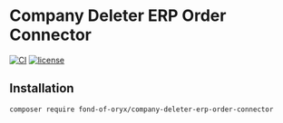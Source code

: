 # Company Deleter ERP Order Connector
[![CI](https://github.com/fond-of-oryx/company-deleter-erp-order-connector/actions/workflows/main.yml/badge.svg)](https://github.com/fond-of-oryx/company-deleter-erp-order-connector/actions/workflows/main.yml)
[![license](https://img.shields.io/github/license/fond-of-oryx/company-deleter-erp-order-connector.svg)](https://packagist.org/packages/fond-of-oryx/company-deleter-erp-order-connector)

## Installation

```
composer require fond-of-oryx/company-deleter-erp-order-connector
```
